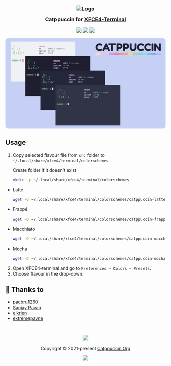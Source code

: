 <h3 align="center">
	<img src="https://raw.githubusercontent.com/catppuccin/catppuccin/main/assets/logos/exports/1544x1544_circle.png" width="100" alt="Logo"/><br/>
	<img src="https://raw.githubusercontent.com/catppuccin/catppuccin/main/assets/misc/transparent.png" height="30" width="0px"/>
	Catppuccin for <a href="https://docs.xfce.org/apps/xfce4-terminal/start">XFCE4-Terminal</a>
	<img src="https://raw.githubusercontent.com/catppuccin/catppuccin/main/assets/misc/transparent.png" height="30" width="0px"/>
</h3>

<p align="center">
    <a href="https://github.com/catppuccin/xfce4-terminal/stargazers"><img src="https://img.shields.io/github/stars/catppuccin/xfce4-terminal?colorA=363a4f&colorB=b7bdf8&style=for-the-badge"></a>
    <a href="https://github.com/catppuccin/xfce4-terminal/issues"><img src="https://img.shields.io/github/issues/catppuccin/xfce4-terminal?colorA=363a4f&colorB=f5a97f&style=for-the-badge"></a>
    <a href="https://github.com/catppuccin/xfce4-terminal/contributors"><img src="https://img.shields.io/github/contributors/catppuccin/xfce4-terminal?colorA=363a4f&colorB=a6da95&style=for-the-badge"></a>
</p>

![XFCE4-Terminal Theme Preview](assets/preview.png)

## Usage

1. Copy selected flavour file from `src` folder to `~/.local/share/xfce4/terminal/colorschemes` 

    Create folder if it doesn't exist
      ```sh
      mkdir -p ~/.local/share/xfce4/terminal/colorschemes
      ```

  - Latte
      ```sh
      wget -O ~/.local/share/xfce4/terminal/colorschemes/catppuccin-latte.theme https://raw.githubusercontent.com/catppuccin/xfce4-terminal/main/src/catppuccin-latte.theme
      ```

  - Frappé
      ```sh
      wget -O ~/.local/share/xfce4/terminal/colorschemes/catppuccin-frappe https://raw.githubusercontent.com/catppuccin/xfce4-terminal/main/src/catppuccin-frappe.theme
      ```

  - Macchiato
      ```sh
      wget -O ~/.local/share/xfce4/terminal/colorschemes/catppuccin-macchiato https://raw.githubusercontent.com/catppuccin/xfce4-terminal/main/src/catppuccin-macchiato.theme
      ```

  - Mocha
      ```sh
      wget -O ~/.local/share/xfce4/terminal/colorschemes/catppuccin-mocha https://raw.githubusercontent.com/catppuccin/xfce4-terminal/main/src/catppuccin-mocha.theme
      ```

2. Open XFCE4-terminal and go to `Preferences → Colors → Presets`.
3. Choose flavour in the drop-down.

## 💝 Thanks to

- [pacbru1260](https://github.com/pacbru1260)
- [Sanjay Pavan](https://github.com/WitherCubes)
- [elkrien](https://github.com/elkrien)
- [extremepayne](https://github.com/extremepayne)

&nbsp;

<p align="center"><img src="https://raw.githubusercontent.com/catppuccin/catppuccin/main/assets/footers/gray0_ctp_on_line.svg?sanitize=true" /></p>
<p align="center">Copyright &copy; 2021-present <a href="https://github.com/catppuccin" target="_blank">Catppuccin Org</a>
<p align="center"><a href="https://github.com/catppuccin/catppuccin/blob/main/LICENSE"><img src="https://img.shields.io/static/v1.svg?style=for-the-badge&label=License&message=MIT&logoColor=d9e0ee&colorA=363a4f&colorB=b7bdf8"/></a></p>
